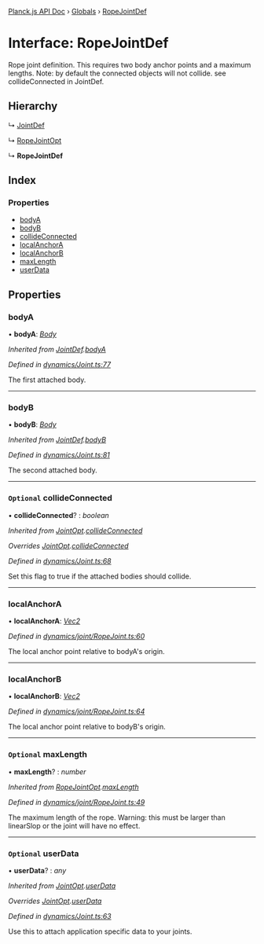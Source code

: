 [Planck.js API Doc](../README.md) › [Globals](../globals.md) › [RopeJointDef](ropejointdef.md)

# Interface: RopeJointDef

Rope joint definition. This requires two body anchor points and a maximum
lengths. Note: by default the connected objects will not collide. see
collideConnected in JointDef.

## Hierarchy

  ↳ [JointDef](jointdef.md)

  ↳ [RopeJointOpt](ropejointopt.md)

  ↳ **RopeJointDef**

## Index

### Properties

* [bodyA](ropejointdef.md#bodya)
* [bodyB](ropejointdef.md#bodyb)
* [collideConnected](ropejointdef.md#optional-collideconnected)
* [localAnchorA](ropejointdef.md#localanchora)
* [localAnchorB](ropejointdef.md#localanchorb)
* [maxLength](ropejointdef.md#optional-maxlength)
* [userData](ropejointdef.md#optional-userdata)

## Properties

###  bodyA

• **bodyA**: *[Body](../classes/body.md)*

*Inherited from [JointDef](jointdef.md).[bodyA](jointdef.md#bodya)*

*Defined in [dynamics/Joint.ts:77](https://github.com/shakiba/planck.js/blob/8127f05/src/dynamics/Joint.ts#L77)*

The first attached body.

___

###  bodyB

• **bodyB**: *[Body](../classes/body.md)*

*Inherited from [JointDef](jointdef.md).[bodyB](jointdef.md#bodyb)*

*Defined in [dynamics/Joint.ts:81](https://github.com/shakiba/planck.js/blob/8127f05/src/dynamics/Joint.ts#L81)*

The second attached body.

___

### `Optional` collideConnected

• **collideConnected**? : *boolean*

*Inherited from [JointOpt](jointopt.md).[collideConnected](jointopt.md#optional-collideconnected)*

*Overrides [JointOpt](jointopt.md).[collideConnected](jointopt.md#optional-collideconnected)*

*Defined in [dynamics/Joint.ts:68](https://github.com/shakiba/planck.js/blob/8127f05/src/dynamics/Joint.ts#L68)*

Set this flag to true if the attached bodies
should collide.

___

###  localAnchorA

• **localAnchorA**: *[Vec2](../classes/vec2.md)*

*Defined in [dynamics/joint/RopeJoint.ts:60](https://github.com/shakiba/planck.js/blob/8127f05/src/dynamics/joint/RopeJoint.ts#L60)*

The local anchor point relative to bodyA's origin.

___

###  localAnchorB

• **localAnchorB**: *[Vec2](../classes/vec2.md)*

*Defined in [dynamics/joint/RopeJoint.ts:64](https://github.com/shakiba/planck.js/blob/8127f05/src/dynamics/joint/RopeJoint.ts#L64)*

The local anchor point relative to bodyB's origin.

___

### `Optional` maxLength

• **maxLength**? : *number*

*Inherited from [RopeJointOpt](ropejointopt.md).[maxLength](ropejointopt.md#optional-maxlength)*

*Defined in [dynamics/joint/RopeJoint.ts:49](https://github.com/shakiba/planck.js/blob/8127f05/src/dynamics/joint/RopeJoint.ts#L49)*

The maximum length of the rope.
Warning: this must be larger than linearSlop or the joint will have no effect.

___

### `Optional` userData

• **userData**? : *any*

*Inherited from [JointOpt](jointopt.md).[userData](jointopt.md#optional-userdata)*

*Overrides [JointOpt](jointopt.md).[userData](jointopt.md#optional-userdata)*

*Defined in [dynamics/Joint.ts:63](https://github.com/shakiba/planck.js/blob/8127f05/src/dynamics/Joint.ts#L63)*

Use this to attach application specific data to your joints.
